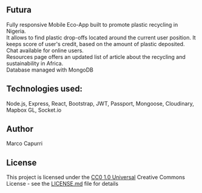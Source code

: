 ## Futura

Fully responsive Mobile Eco-App built to promote plastic recycling in Nigeria.<br/>
It allows to find plastic drop-offs located around the current user position.
It keeps score of user's credit, based on the amount of plastic deposited.<br/>
Chat available for online users.<br/>
Resources page offers an updated list of article about the recycling and sustainability in Africa.<br/>
Database managed with MongoDB

## Technologies used:
Node.js, Express, React, Bootstrap, JWT, 	Passport, Mongoose, Cloudinary, Mapbox GL, Socket.io


## Author

Marco Capurri

## License

This project is licensed under the [CC0 1.0 Universal](LICENSE.md)
Creative Commons License - see the [LICENSE.md](LICENSE.md) file for
details


